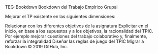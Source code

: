 TEG-Bookdown
Bookdown del Trabajo Empírico Grupal

Mejorar el TP existente en las siguientes dimensiones:

Relacionar con los diferentes objetivos de la asignatura
Explicitar en el inicio, en base a los supuestos y a los objetivos, la racionalidad del TPIC. Por ejemplo mejorar cuestiones del trabajo colaborativo y, finalmente, reforzar la integralidad
Diseñar las reglas de juego del TPIC
Migrar a Bookdown
© 2019 GitHub, Inc.
